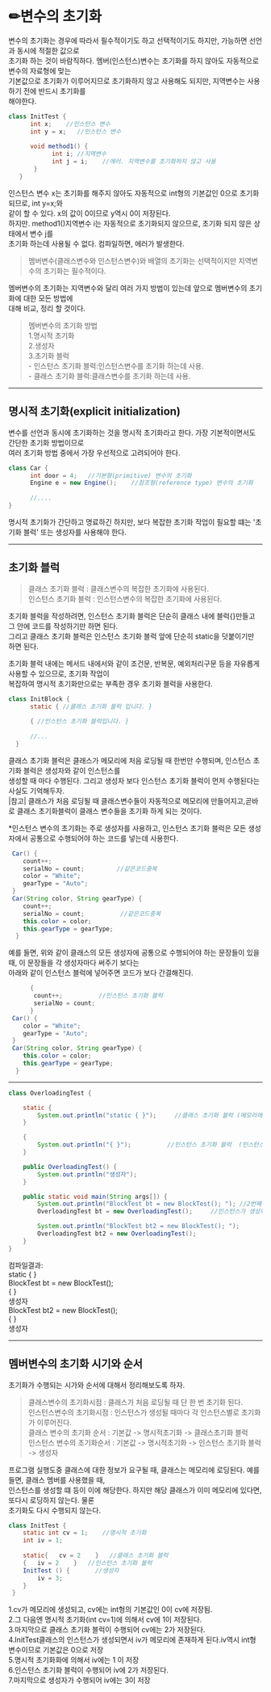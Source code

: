 # ✏변수의 초기화  
변수의 초기화는 경우에 따라서 필수적이기도 하고 선택적이기도 하지만, 가능하면 선언과 동시에 적절한 값으로  
초기화 하는 것이 바람직하다. 멤버(인스턴스)변수는 초기화를 하지 않아도 자동적으로 변수의 자료형에 맞는  
기본값으로 초기화가 이루어지므로 초기화하지 않고 사용해도 되지만, 지역변수는 사용하기 전에 반드시 초기화를  
해야한다.  

```java
class InitTest {
      int x;    //인스턴스 변수  
      int y = x;   //인스턴스 변수  
      
      void method1() {
            int i; //지역변수  
            int j = i;    //에러. 지역변수를 초기화하지 않고 사용  
       }
   }
```
인스턴스 변수 x는 초기화를 해주지 않아도 자동적으로 int형의 기본값인 0으로 초기화 되므로, int y=x;와  
같이 할 수 있다. x의 값이 0이므로 y역시 0이 저장된다.  
하지만. method1()지역변수 i는 자동적으로 초기화되지 않으므로, 초기화 되지 않은 상태에서  변수 j를  
초기화 하는데 사용될 수 없다. 컴파일하면, 에러가 발생한다.  

> 멤버변수(클래스변수와 인스턴스변수)와 배열의 초기화는 선택적이지만 
> 지역변수의 초기화는 필수적이다.  

멤버변수의 초기화는 지역변수와 달리 여러 가지 방법이 있는데 앞으로 멤버변수의 초기화에 대한 모든 방법에  
대해 비교, 정리 할 것이다.  
  
> 멤버변수의 초기화 방법  
> 1.명시적 초기화  
> 2.생성자  
> 3.초기화 블럭  
>     - 인스턴스 초기화 블럭:인스턴스변수를 초기화 하는데 사용.  
>     - 클래스 초기화 블럭:클래스변수를 초기화 하는데 사용.  

---

## 명시적 초기화(explicit initialization)  
변수를 선언과 동시에 초기화하는 것을 명시적 초기화라고 한다. 가장 기본적이면서도 간단한 초기화 방법이므로  
여러 초기화 방법 중에서 가장 우선적으로 고려되어야 한다.  

```java
class Car {
      int door = 4;   //기본형(primitive) 변수의 초기화
      Engine e = new Engine();    //참조형(reference type) 변수의 초기화  
      
      //....
}     
```
명시적 초기화가 간단하고 명료하긴 하지만, 보다 복잡한 초기화 작업이 필요할 떄는 '초기화 블럭' 또는 생성자를 사용해야 한다.   

---  

## 초기화 블럭  
> 클래스 초기화 블럭 : 클래스변수의 복잡한 초기화에 사용된다.  
> 인스턴스 초기화 블럭 : 인스턴스변수의 복잡한 초기화에 사용된다.  

초기화 블럭을 작성하려면, 인스턴스 초기화 블럭은 단순히 클래스 내에 블럭{}만들고 그 안에 코드를 작성하기만 하면 된다.  
그리고 클래스 초기화 블럭은 인스턴스 초기화 블럭 앞에 단순히 static을 덧붙이기만 하면 된다.  

초기화 블럭 내에는 메서드 내에서와 같이 조건문, 반복문, 예외처리구문 등을 자유롭게 사용할 수 있으므로, 초기화 작업이  
복잡하여 명시적 초기화만으로는 부족한 경우 초기화 블럭을 사용한다.  

```java
class InitBlock {
      static { //클래스 초기화 블럭 입니다. }
      
      { //인스턴스 초기화 블럭입니다. }
      
      //...   
  }
```
클래스 초기화 블럭은 클래스가 메모리에 처음 로딩될 때 한번만 수행되며, 인스턴스 초기화 블럭은 생성자와 같이 인스턴스를  
생성할 때 마다 수행된다. 그리고 생성자 보다 인스턴스 초기화 블럭이 먼저 수행된다는 사실도 기억해두자.  
|참고| 클래스가 처음 로딩될 때 클래스변수들이 자동적으로 메모리에 만들어지고,곧바로 클래스 초기화블럭이 클래스 변수들을 초기화 하게 되는 것이다.  

*인스턴스 변수의 초기화는 주로 생성자를 사용하고, 인스턴스 초기화 블럭은 모든 생성자에서 공통으로 수행되어야 하는 코드를 넣는데 사용한다.  

```java
 Car() {
    count++;
    serialNo = count;         //같은코드중복
    color = "White";  
    gearType = "Auto";
 }
 Car(String color, String gearType) {
    count++;
    serialNo = count;          //같은코드중복
    this.color = color;        
    this.gearType = gearType;
  }
```
예를 들면, 위와 같이 클래스의 모든 생성자에 공통으로 수행되어야 하는 문장들이 있을때, 이 문장들을 각 생성자마다 써주기 보다는  
아래와 같이 인스턴스 블럭에 넣어주면 코드가 보다 간결해진다.   
```java
      {
       count++;          //인스턴스 초기화 블럭  
       serialNo = count; 
      }
 Car() {
    color = "White";  
    gearType = "Auto";
 }
 Car(String color, String gearType) {
    this.color = color;        
    this.gearType = gearType;
  }
```
--- 

```java
class OverloadingTest {

	static {
		System.out.println("static { }");     //클래스 초기화 블럭 (메모리에 로딩될 떄, 클래스 초기화 블럭이 가장 먼저 수행되어 static{}이 화면에 출력.
	}

	{
		System.out.println("{ }");          //인스턴스 초기화 블럭  (인스턴스 초기화 블럭은 생성자와 같이 인스턴스를 생성할 때 마다 수행된다.
	}

	public OverloadingTest() {     
		System.out.println("생성자");
	}

	public static void main(String args[]) {
		System.out.println("BlockTest bt = new BlockTest(); "); //2번째
		OverloadingTest bt = new OverloadingTest();		//인스턴스가 생성되면서 인스턴스 초기화 블럭이 먼저 수행됨 끝으로 생성자가 수행된다,

		System.out.println("BlockTest bt2 = new BlockTest(); ");
		OverloadingTest bt2 = new OverloadingTest();
	}
}
```
컴파일결과:  
static { }  
BlockTest bt = new BlockTest();   
{ }  
생성자  
BlockTest bt2 = new BlockTest();   
{ }  
생성자  

---

## 멤버변수의 초기화 시기와 순서  
초기화가 수행되는 시가와 순서에 대해서 정리해보도록 하자.  

> 클래스변수의 초기화시점 : 클래스가 처음 로딩될 때 단 한 번 초기화 된다.  
> 인스턴스변수의 초기화시점 : 인스턴스가 생성될 때마다 각 인스턴스별로 초기화가 이루어진다.  
> 클래스 변수의 초기화 순서 : 기본값 -> 명시적초기화 -> 클래스초기화 블럭  
> 인스턴스 변수의 초기화순서 : 기본값 ->  명시적초기화 -> 인스턴스 초기화 블럭 -> 생성자  

프로그램 실행도중 클래스에 대한 정보가 요구될 때, 클래스는 메모리에 로딩된다. 예를들면, 클래스 멤버를 사용했을 때,   
인스턴스를 생성할 떄 등이 이에 해당한다. 하지만 해당 클래스가 이미 메모리에 있다면, 또다시 로딩하지 않는다. 물론  
초기화도 다시 수행되지 않는다.  

```java 
class InitTest {
    static int cv = 1;    //명시적 초기화   
    int iv = 1;       
    
    static{   cv = 2    }   //클래스 초기화 블럭 
    {   iv = 2    }   //인스턴스 초기화 블럭 
    InitTest () {       //생성자  
        iv = 3;
    }
 }
```
1.cv가 메모리에 생성되고, cv에는 int형의 기본값인 0이 cv에 저장됨.  
2.그 다음엔 명시적 초기화(int cv=1)에 의해서 cv에 1이 저장된다.  
3.마지막으로 클래스 초기화 블럭이 수행되어 cv에는 2가 저장된다.  
4.InitTest클래스의 인스턴스가 생성되면서 iv가 메모리에 존재하게 된다.iv역시 int형 변수이므로 기본값은 0으로 저장    
5.명시적 초기화화에 의해서 iv에는 1 이 저장    
6.인스턴스 초기화 블럭이 수행되어 iv에 2가 저장된다.  
7.마지막으로 생성자가 수행되어 iv에는 3이 저장   






